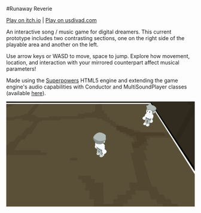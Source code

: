 #Runaway Reverie

[Play on itch.io](https://usdivad.itch.io/narcissus-reverie) | [Play on usdivad.com](http://usdivad.com/narcissusreverie)

An interactive song / music game for digital dreamers. This current prototype includes two contrasting sections, one on the right side of the playable area and another on the left.

Use arrow keys or WASD to move, space to jump. Explore how movement, location, and interaction with your mirrored counterpart affect musical parameters!

Made using the [Superpowers](http://superpowers-html5.com) HTML5 engine and extending the game engine's audio capabilities with Conductor and MultiSoundPlayer classes (available [here](https://github.com/usdivad/superpowers-game/tree/soundAdditions)).

![screenshot of the game](public/screenshot2.png?raw=true "screenshot of the game")